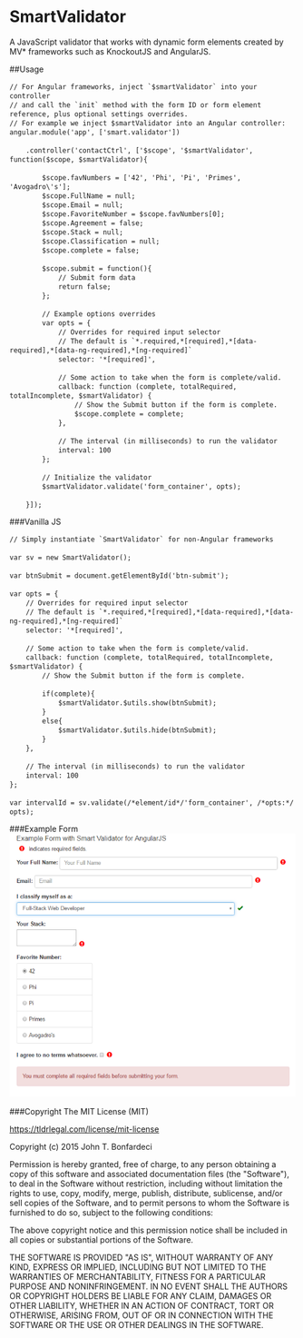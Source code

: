 # SmartValidator
A JavaScript validator that works with dynamic form elements created by MV* frameworks such as KnockoutJS and AngularJS.

##Usage
```
// For Angular frameworks, inject `$smartValidator` into your controller 
// and call the `init` method with the form ID or form element reference, plus optional settings overrides.
// For example we inject $smartValidator into an Angular controller:
angular.module('app', ['smart.validator'])

    .controller('contactCtrl', ['$scope', '$smartValidator', function($scope, $smartValidator){
        
        $scope.favNumbers = ['42', 'Phi', 'Pi', 'Primes', 'Avogadro\'s'];
        $scope.FullName = null;
        $scope.Email = null;
        $scope.FavoriteNumber = $scope.favNumbers[0];
        $scope.Agreement = false;
        $scope.Stack = null;
        $scope.Classification = null;
        $scope.complete = false;
        
        $scope.submit = function(){
            // Submit form data
            return false;    
        };
        
        // Example options overrides
        var opts = {
            // Overrides for required input selector
            // The default is `*.required,*[required],*[data-required],*[data-ng-required],*[ng-required]`
            selector: '*[required]',

            // Some action to take when the form is complete/valid.
            callback: function (complete, totalRequired, totalIncomplete, $smartValidator) {
                // Show the Submit button if the form is complete.
                $scope.complete = complete;
            },

            // The interval (in milliseconds) to run the validator
            interval: 100
        };
        
        // Initialize the validator
        $smartValidator.validate('form_container', opts);
        
    }]);
```

###Vanilla JS
```
// Simply instantiate `SmartValidator` for non-Angular frameworks

var sv = new SmartValidator();

var btnSubmit = document.getElementById('btn-submit');

var opts = {
    // Overrides for required input selector
    // The default is `*.required,*[required],*[data-required],*[data-ng-required],*[ng-required]`
    selector: '*[required]',

    // Some action to take when the form is complete/valid.
    callback: function (complete, totalRequired, totalIncomplete, $smartValidator) {
        // Show the Submit button if the form is complete.
        
        if(complete){
            $smartValidator.$utils.show(btnSubmit);
        }
        else{
            $smartValidator.$utils.hide(btnSubmit);
        }
    },

    // The interval (in milliseconds) to run the validator
    interval: 100
};
        
var intervalId = sv.validate(/*element/id*/'form_container', /*opts:*/ opts);

```

###Example Form
![Example Form](sample_form.png "Example Form")

###Copyright
The MIT License (MIT)
    
<https://tldrlegal.com/license/mit-license>

Copyright (c) 2015 John T. Bonfardeci
     
Permission is hereby granted, free of charge, to any person obtaining a copy of this software and associated documentation files (the "Software"), to deal in the Software without restriction, including without limitation the rights to use, copy, modify, merge, publish, distribute, sublicense, and/or sell copies of the Software, and to permit persons to whom the Software is furnished to do so, subject to the following conditions:
 
The above copyright notice and this permission notice shall be included in all copies or substantial portions of the Software.

THE SOFTWARE IS PROVIDED "AS IS", WITHOUT WARRANTY OF ANY KIND, EXPRESS OR IMPLIED, INCLUDING BUT NOT LIMITED TO THE WARRANTIES OF MERCHANTABILITY, 
FITNESS FOR A PARTICULAR PURPOSE AND NONINFRINGEMENT. IN NO EVENT SHALL THE AUTHORS OR COPYRIGHT HOLDERS BE LIABLE FOR ANY CLAIM, DAMAGES OR OTHER 
LIABILITY, WHETHER IN AN ACTION OF CONTRACT, TORT OR OTHERWISE, ARISING FROM, OUT OF OR IN CONNECTION WITH THE SOFTWARE OR THE USE OR OTHER 
DEALINGS IN THE SOFTWARE.
